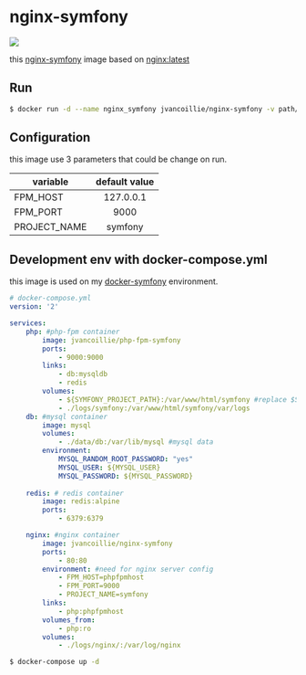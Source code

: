 # nginx-symfony
[![](https://images.microbadger.com/badges/image/jvancoillie/nginx-symfony.svg)](https://microbadger.com/images/jvancoillie/nginx-symfony "Get your own image badge on microbadger.com")

this [nginx-symfony](https://hub.docker.com/r/jvancoillie/nginx-symfony/) image based on [nginx:latest](https://github.com/nginxinc/docker-nginx/blob/844627e5cb58c751f8b43824c7b6ea84529c73bf/mainline/jessie/Dockerfile)

## Run
```bash
$ docker run -d --name nginx_symfony jvancoillie/nginx-symfony -v path/to/symfony/project:/var/www/html/symfony
```
## Configuration
this image use 3 parameters that could be change on run.

| variable      | default value |       
| ------------- |:-------------:|
| FPM_HOST      | 127.0.0.1     |
| FPM_PORT      | 9000          |
| PROJECT_NAME  | symfony       |

## Development env with docker-compose.yml

this image is used on my [docker-symfony](https://github.com/jvancoillie/docker-symfony) environment.

```yaml
# docker-compose.yml
version: '2'

services:
    php: #php-fpm container
        image: jvancoillie/php-fpm-symfony 
        ports:
            - 9000:9000
        links:
            - db:mysqldb
            - redis
        volumes:
            - ${SYMFONY_PROJECT_PATH}:/var/www/html/symfony #replace $SYMFONY_PROJECT_PATH in .env file 
            - ./logs/symfony:/var/www/html/symfony/var/logs
    db: #mysql container
        image: mysql
        volumes:
            - ./data/db:/var/lib/mysql #mysql data 
        environment:
            MYSQL_RANDOM_ROOT_PASSWORD: "yes"
            MYSQL_USER: ${MYSQL_USER}
            MYSQL_PASSWORD: ${MYSQL_PASSWORD}
                    
    redis: # redis container
        image: redis:alpine
        ports:
            - 6379:6379

    nginx: #nginx container
        image: jvancoillie/nginx-symfony
        ports:
            - 80:80
        environment: #need for nginx server config
            - FPM_HOST=phpfpmhost      
            - FPM_PORT=9000
            - PROJECT_NAME=symfony      
        links:
            - php:phpfpmhost
        volumes_from:
            - php:ro
        volumes:
            - ./logs/nginx/:/var/log/nginx

```

```bash
$ docker-compose up -d 
```





